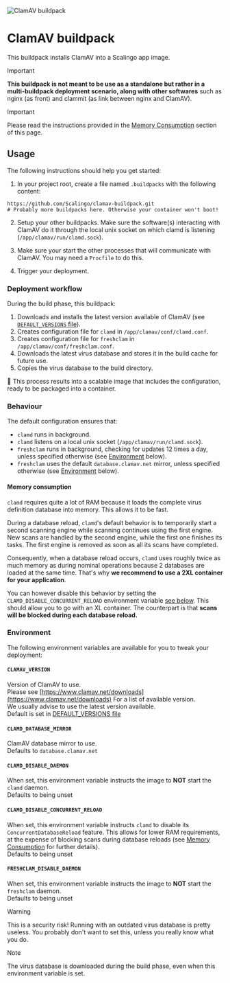 ![ClamAV buildpack](scalingo_clamav.svg)

# ClamAV buildpack

This buildpack installs ClamAV into a Scalingo app image.

> [!IMPORTANT]
> **This buildpack is not meant to be use as a standalone but rather in a
multi-buildpack deployment scenario, along with other softwares** such as nginx
(as front) and clammit (as link between nginx and ClamAV).

> [!IMPORTANT]
> Please read the instructions provided in the [Memory Consumption](#memory-consumption)
  section of this page.


## Usage

The following instructions should help you get started:

1. In your project root, create a file named `.buildpacks` with the following
content:

```
https://github.com/Scalingo/clamav-buildpack.git
# Probably more buildpacks here. Otherwise your container won't boot!
```

2. Setup your other buildpacks. Make sure the software(s) interacting with
ClamAV do it through the local unix socket on which clamd is listening
(`/app/clamav/run/clamd.sock`).

3. Make sure your start the other processes that will communicate with ClamAV.
   You may need a `Procfile` to do this.

4. Trigger your deployment.

### Deployment workflow

During the build phase, this buildpack:

1. Downloads and installs the latest version available of ClamAV (see
   [`DEFAULT_VERSIONS` file](DEFAULT_VERSIONS)).
2. Creates configuration file for `clamd` in
   `/app/clamav/conf/clamd.conf`.
3. Creates configuration file for `freshclam` in
   `/app/clamav/conf/freshclam.conf`.
4. Downloads the latest virus database and stores it in the build cache for
   future use.
5. Copies the virus database to the build directory.

:tada: This process results into a scalable image that includes the
configuration, ready to be packaged into a container.

### Behaviour

The default configuration ensures that:

- `clamd` runs in background.
- `clamd` listens on a local unix socket (`/app/clamav/run/clamd.sock`).
- `freshclam` runs in background, checking for updates 12 times a day,
  unless specified otherwise (see [Environment](#environment) below).
- `freshclam` uses the default `database.clamav.net` mirror, unless
  specified otherwise (see [Environment](#environment) below).

#### Memory consumption

`clamd` requires quite a lot of RAM because it loads the complete virus
definition database into memory. This allows it to be fast.

During a database reload, `clamd`'s default behavior is to temporarily start a
second scanning engine while scanning continues using the first engine. New
scans are handled by the second engine, while the first one finishes its tasks.
The first engine is removed as soon as all its scans have completed.

Consequently, when a database reload occurs, `clamd` uses roughly twice as much
memory as during nominal operations because 2 databases are loaded at the same
time. That's why **we recommend to use a 2XL container for your application**.

You can however disable this behavior by setting the
`CLAMD_DISABLE_CONCURRENT_RELOAD` environment variable
[see below](#CLAMD_DISABLE_CONCURRENT_RELOAD). This should allow you to go with
an XL container. The counterpart is that **scans will be blocked during each
database reload.**

### Environment

The following environment variables are available for you to tweak your
deployment:

#### `CLAMAV_VERSION`

Version of ClamAV to use.\
Please see [https://www.clamav.net/downloads](https://www.clamav.net/downloads)
For a list of available version.\
We usually advise to use the latest version available.\
Default is set in [DEFAULT_VERSIONS file](DEFAULT_VERSIONS)

#### `CLAMD_DATABASE_MIRROR`

ClamAV database mirror to use.\
Defaults to `database.clamav.net`

#### `CLAMD_DISABLE_DAEMON`

When set, this environment variable instructs the image to **NOT** start the
`clamd` daemon.\
Defaults to being unset

#### `CLAMD_DISABLE_CONCURRENT_RELOAD`

When set, this environment variable instructs `clamd` to disable its
`ConcurrentDatabaseReload` feature. This allows for lower RAM requirements, at
the expense of blocking scans during database reloads (see
[Memory Consumption](#memory-consumption) for further details).\
Defaults to being unset

#### `FRESHCLAM_DISABLE_DAEMON`

When set, this environment variable instructs the image to **NOT** start the
`freshclam` daemon.\
Defaults to being unset

> [!WARNING]
> This is a security risk! Running with an outdated virus database is
pretty useless. You probably don't want to set this, unless you really know
what you do.

> [!NOTE]
> The virus database is downloaded during the build phase, even
when this environment variable is set.
